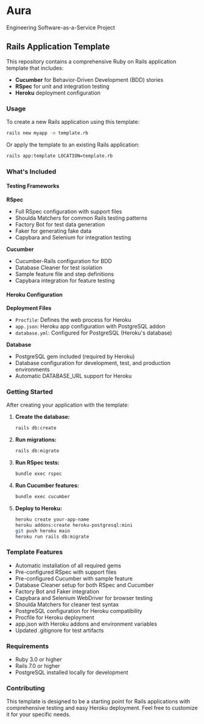 # Aura
Engineering Software-as-a-Service Project

## Rails Application Template

This repository contains a comprehensive Ruby on Rails application template that includes:

- **Cucumber** for Behavior-Driven Development (BDD) stories
- **RSpec** for unit and integration testing
- **Heroku** deployment configuration

### Usage

To create a new Rails application using this template:

```bash
rails new myapp -m template.rb
```

Or apply the template to an existing Rails application:

```bash
rails app:template LOCATION=template.rb
```

### What's Included

#### Testing Frameworks

**RSpec**
- Full RSpec configuration with support files
- Shoulda Matchers for common Rails testing patterns
- Factory Bot for test data generation
- Faker for generating fake data
- Capybara and Selenium for integration testing

**Cucumber**
- Cucumber-Rails configuration for BDD
- Database Cleaner for test isolation
- Sample feature file and step definitions
- Capybara integration for feature testing

#### Heroku Configuration

**Deployment Files**
- `Procfile`: Defines the web process for Heroku
- `app.json`: Heroku app configuration with PostgreSQL addon
- `database.yml`: Configured for PostgreSQL (Heroku's database)

**Database**
- PostgreSQL gem included (required by Heroku)
- Database configuration for development, test, and production environments
- Automatic DATABASE_URL support for Heroku

### Getting Started

After creating your application with the template:

1. **Create the database:**
   ```bash
   rails db:create
   ```

2. **Run migrations:**
   ```bash
   rails db:migrate
   ```

3. **Run RSpec tests:**
   ```bash
   bundle exec rspec
   ```

4. **Run Cucumber features:**
   ```bash
   bundle exec cucumber
   ```

5. **Deploy to Heroku:**
   ```bash
   heroku create your-app-name
   heroku addons:create heroku-postgresql:mini
   git push heroku main
   heroku run rails db:migrate
   ```

### Template Features

- Automatic installation of all required gems
- Pre-configured RSpec with support files
- Pre-configured Cucumber with sample feature
- Database Cleaner setup for both RSpec and Cucumber
- Factory Bot and Faker integration
- Capybara and Selenium WebDriver for browser testing
- Shoulda Matchers for cleaner test syntax
- PostgreSQL configuration for Heroku compatibility
- Procfile for Heroku deployment
- app.json with Heroku addons and environment variables
- Updated .gitignore for test artifacts

### Requirements

- Ruby 3.0 or higher
- Rails 7.0 or higher
- PostgreSQL installed locally for development

### Contributing

This template is designed to be a starting point for Rails applications with comprehensive testing and easy Heroku deployment. Feel free to customize it for your specific needs.
